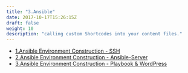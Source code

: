 ```yaml
---
title: "3.Ansible"
date: 2017-10-17T15:26:15Z
draft: false
weight: 10
description: "calling custom Shortcodes into your content files."
---
```


* [1.Ansible Environment Construction - SSH](eccube-environment-construction-sshd)
* [2.Ansible Environment Construction - Ansible-Server](ansible-environment-construction-ansible-server)
* [3.Ansible Environment Construction - Playbook & WordPress](ansible-environment-construction-playbook-wp)